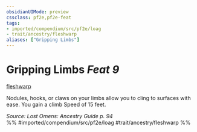 ```yaml
---
obsidianUIMode: preview
cssclass: pf2e,pf2e-feat
tags:
- imported/compendium/src/pf2e/loag
- trait/ancestry/fleshwarp
aliases: ["Gripping Limbs"]
---
```

# Gripping Limbs  *Feat 9*  
[fleshwarp](fleshwarp-loag.md)  


Nodules, hooks, or claws on your limbs allow you to cling to surfaces with ease. You gain a climb Speed of 15 feet.

*Source: Lost Omens: Ancestry Guide p. 94*  
%% #imported/compendium/src/pf2e/loag #trait/ancestry/fleshwarp %%
